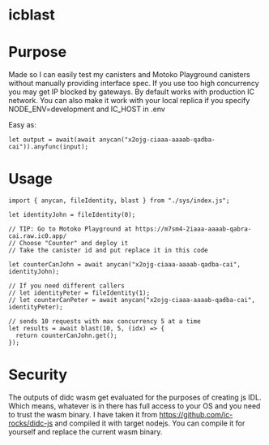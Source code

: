 # icblast

# Purpose
Made so I can easily test my canisters and Motoko Playground canisters without manually providing interface spec.
If you use too high concurrency you may get IP blocked by gateways.
By default works with production IC network.
You can also make it work with your local replica if you specify NODE_ENV=development and IC_HOST in .env

Easy as:
```
let output = await(await anycan("x2ojg-ciaaa-aaaab-qadba-cai")).anyfunc(input);
```

# Usage

```
import { anycan, fileIdentity, blast } from "./sys/index.js";

let identityJohn = fileIdentity(0);

// TIP: Go to Motoko Playground at https://m7sm4-2iaaa-aaaab-qabra-cai.raw.ic0.app/
// Choose "Counter" and deploy it
// Take the canister id and put replace it in this code

let counterCanJohn = await anycan("x2ojg-ciaaa-aaaab-qadba-cai", identityJohn);

// If you need different callers
// let identityPeter = fileIdentity(1);
// let counterCanPeter = await anycan("x2ojg-ciaaa-aaaab-qadba-cai", identityPeter);

// sends 10 requests with max concurrency 5 at a time
let results = await blast(10, 5, (idx) => {
  return counterCanJohn.get();
});
```

# Security

The outputs of didc wasm get evaluated for the purposes of creating js IDL. Which means, whatever is in there has full access to your OS and you need to trust the wasm binary.
I have taken it from https://github.com/ic-rocks/didc-js and compiled it with target nodejs.
You can compile it for yourself and replace the current wasm binary.
